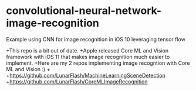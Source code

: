 # convolutional-neural-network-image-recognition
Example using CNN for image recognition in iOS 10 leveraging tensor flow

+This repo is a bit out of date. 
+Apple released Core ML and Vision framework with iOS 11 that makes image recognition much easier to implement. 
+Here are my 2 repos implementing image recogntion with Core ML and Vision :)
+
+https://github.com/LunarFlash/MachineLearningSceneDetection
+https://github.com/LunarFlash/CoreMLImageRecognition
